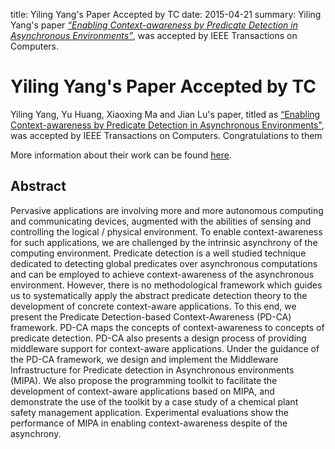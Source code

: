 title: Yiling Yang's Paper Accepted by TC
date: 2015-04-21
summary:  Yiling Yang's paper <a href="http://ieeexplore.ieee.org/xpl/articleDetails.jsp?arnumber=7090967"><em>“Enabling Context-awareness by Predicate Detection in Asynchronous Environments”</em></a>, was accepted by IEEE Transactions on Computers.


# Yiling Yang's Paper Accepted by TC

Yiling Yang, Yu Huang, Xiaoxing Ma and Jian Lu's paper, titled as [“Enabling Context-awareness by Predicate Detection in Asynchronous Environments"](http://ieeexplore.ieee.org/xpl/articleDetails.jsp?arnumber=7090967), was accepted by IEEE Transactions on Computers.
Congratulations to them

More information about their work can be found [here](http://alg-nju.github.io/mipa/).

## Abstract

Pervasive applications are involving more and more autonomous computing and communicating devices, augmented with the abilities of sensing and controlling the logical / physical environment. To enable context-awareness for such applications, we are challenged by the intrinsic asynchrony of the computing environment. Predicate detection is a well studied technique dedicated to detecting global predicates over asynchronous computations and can be employed to achieve context-awareness of the asynchronous environment. However, there is no methodological framework which guides us to systematically apply the abstract predicate detection theory to the development of concrete context-aware applications. To this end, we present the Predicate Detection-based Context-Awareness (PD-CA) framework. PD-CA maps the concepts of context-awareness to concepts of predicate detection. PD-CA also presents a design process of providing middleware support for context-aware applications. Under the guidance of the PD-CA framework, we design and implement the Middleware Infrastructure for Predicate detection in Asynchronous environments (MIPA). We also propose the programming toolkit to facilitate the development of context-aware applications based on MIPA, and demonstrate the use of the toolkit by a case study of a chemical plant safety management application. Experimental evaluations show the performance of MIPA in enabling context-awareness despite of the asynchrony.
